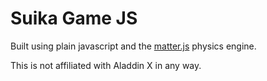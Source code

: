 # Suika Game JS


Built using plain javascript and the [matter.js](https://github.com/liabru/matter-js) physics engine.

This is not affiliated with Aladdin X in any way.
